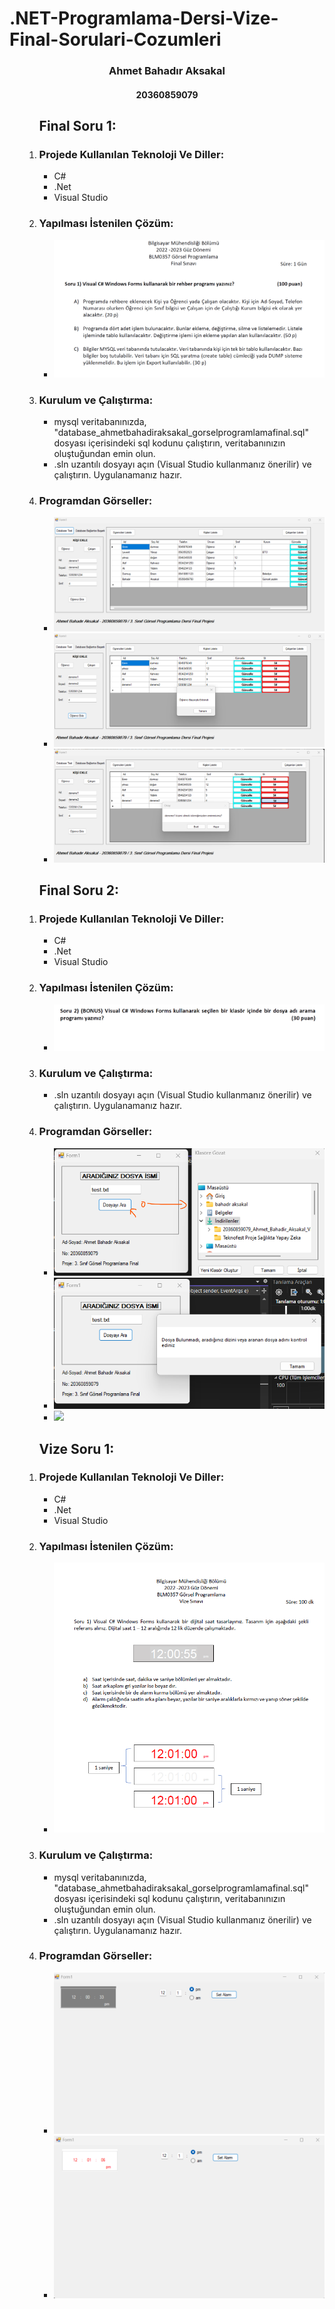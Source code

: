 # .NET-Programlama-Dersi-Vize-Final-Sorulari-Cozumleri

<h3 align="center" color="Darkblue">Ahmet Bahadır Aksakal</h3>
<h4 align="center" color="Darkblue">20360859079</h4>

<ol>
 <ol>
   <h2>Final Soru 1:</h2>
   <li>
       <h3 color="Red">Projede Kullanılan Teknoloji Ve Diller:</h3>
       <ul>
         <li>C#</li>
         <li>.Net</li>
         <li>Visual Studio</li>
       </ul>
   </li>
   <li>
       <h3 color="Red">Yapılması İstenilen Çözüm:</h3>
       <ul>
         <li><img src="gorseller/final1-1.png"></li>
       </ul>
   </li>
   <li>
       <h3 color="Red">Kurulum ve Çalıştırma:</h3>
       <ul>
          <li>mysql veritabanınızda, "database_ahmetbahadiraksakal_gorselprogramlamafinal.sql" dosyası içerisindeki sql kodunu çalıştırın, veritabanınızın oluştuğundan emin olun.</li>
          <li>.sln uzantılı dosyayı açın (Visual Studio kullanmanız önerilir) ve çalıştırın. Uygulanamanız hazır.</li>
       </ul>
   </li>
    <li>
       <h3 color="Red">Programdan Görseller:</h3>
       <ul>
         <li><img src="gorseller/final1-2.png"></li>
         <li><img src="gorseller/final1-3.png"></li>
         <li><img src="gorseller/final1-4.png"></li>
       </ul>
   </li>
 </ol>

 <ol>
   <h2>Final Soru 2:</h2>
   <li>
       <h3 color="Red">Projede Kullanılan Teknoloji Ve Diller:</h3>
       <ul>
         <li>C#</li>
         <li>.Net</li>
         <li>Visual Studio</li>
       </ul>
   </li>
   <li>
       <h3 color="Red">Yapılması İstenilen Çözüm:</h3>
       <ul>
         <li><img src="gorseller/final2-1.png"></li>
       </ul>
   </li>
   <li>
       <h3 color="Red">Kurulum ve Çalıştırma:</h3>
       <ul>
          <li>.sln uzantılı dosyayı açın (Visual Studio kullanmanız önerilir) ve çalıştırın. Uygulanamanız hazır.</li>
       </ul>
   </li>
    <li>
       <h3 color="Red">Programdan Görseller:</h3>
       <ul>
         <li><img src="gorseller/final2-2.png"></li>
         <li><img src="gorseller/final2-3.png"></li>
         <li><img src="gorseller/final2-4.png"></li>
       </ul>
   </li>
 </ol>

 <ol>
   <h2>Vize Soru 1:</h2>
   <li>
       <h3 color="Red">Projede Kullanılan Teknoloji Ve Diller:</h3>
       <ul>
         <li>C#</li>
         <li>.Net</li>
         <li>Visual Studio</li>
       </ul>
   </li>
   <li>
       <h3 color="Red">Yapılması İstenilen Çözüm:</h3>
       <ul>
         <li><img src="gorseller/vize-0.png"></li>
       </ul>
   </li>
   <li>
       <h3 color="Red">Kurulum ve Çalıştırma:</h3>
       <ul>
          <li>mysql veritabanınızda, "database_ahmetbahadiraksakal_gorselprogramlamafinal.sql" dosyası içerisindeki sql kodunu çalıştırın, veritabanınızın oluştuğundan emin olun.</li>
          <li>.sln uzantılı dosyayı açın (Visual Studio kullanmanız önerilir) ve çalıştırın. Uygulanamanız hazır.</li>
       </ul>
   </li>
    <li>
       <h3 color="Red">Programdan Görseller:</h3>
       <ul>
         <li><img src="gorseller/vize-1.png"></li>
         <li><img src="gorseller/vize-2.png"></li>
       </ul>
   </li>
 </ol>
 </ol>

